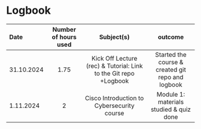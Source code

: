 # Logbook

| Date | Number of hours used | Subject(s) | outcome |
| :---         |     :---:      |     :---:                                                          |     :---:                                        |
| 31.10.2024   | 1.75           | Kick Off Lecture (rec) & Tutorial: Link to the Git repo +Logbook   | Started the course & created git repo and logbook|
| 1.11.2024    | 2              | Cisco Introduction to Cybersecurity course                         | Module 1: materials studied & quiz done |
